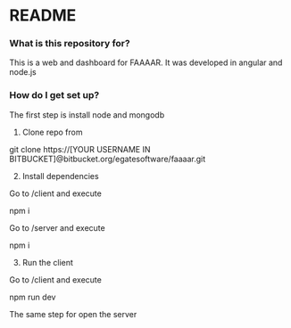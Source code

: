 # README #


### What is this repository for? ###

This is a web and dashboard for FAAAAR. It was developed in angular and node.js

### How do I get set up? ###

The first step is install node and mongodb

1) Clone repo from

git clone https://[YOUR USERNAME IN BITBUCKET]@bitbucket.org/egatesoftware/faaaar.git

2) Install dependencies

Go to /client and execute 

npm i

Go to /server and execute

npm i

3) Run the client

Go to /client and execute

npm run dev

The same step for open the server